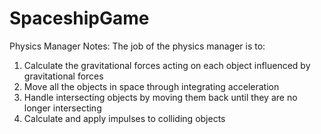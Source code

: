 # SpaceshipGame

Physics Manager Notes:
The job of the physics manager is to:
1) Calculate the gravitational forces acting on each object influenced by gravitational forces
2) Move all the objects in space through integrating acceleration
3) Handle intersecting objects by moving them back until they are no longer intersecting
4) Calculate and apply impulses to colliding objects

